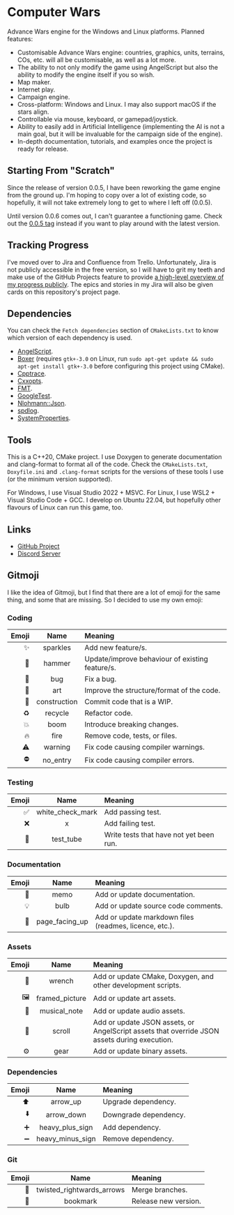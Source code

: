 # Computer Wars

Advance Wars engine for the Windows and Linux platforms. Planned features:

- Customisable Advance Wars engine: countries, graphics, units, terrains, COs, etc. will all be customisable, as well as a lot more.
- The ability to not only modify the game using AngelScript but also the ability to modify the engine itself if you so wish.
- Map maker.
- Internet play.
- Campaign engine.
- Cross-platform: Windows and Linux. I may also support macOS if the stars align.
- Controllable via mouse, keyboard, or gamepad/joystick.
- Ability to easily add in Artificial Intelligence (implementing the AI is not a main goal, but it will be invaluable for the campaign side of the engine).
- In-depth documentation, tutorials, and examples once the project is ready for release.

## Starting From "Scratch"

Since the release of version 0.0.5, I have been reworking the game engine from the ground up. I'm hoping to copy over a lot of existing code, so hopefully, it will not take extremely long to get to where I left off (0.0.5).

Until version 0.0.6 comes out, I can't guarantee a functioning game. Check out the [0.0.5 tag](https://github.com/CasualYT31/ComputerWars/tree/0.0.5) instead if you want to play around with the latest version.

## Tracking Progress

I've moved over to Jira and Confluence from Trello. Unfortunately, Jira is not publicly accessible in the free version, so I will have to grit my teeth and make use of the GitHub Projects feature to provide [a high-level overview of my progress publicly](https://github.com/users/CasualYT31/projects/1). The epics and stories in my Jira will also be given cards on this repository's project page.

## Dependencies

You can check the `Fetch dependencies` section of `CMakeLists.txt` to know which version of each dependency is used.

- [AngelScript](https://www.angelcode.com/angelscript/).
- [Boxer](https://github.com/aaronmjacobs/Boxer) (requires `gtk+-3.0` on Linux, run `sudo apt-get update && sudo apt-get install gtk+-3.0` before configuring this project using CMake).
- [Cpptrace](https://github.com/jeremy-rifkin/cpptrace.git).
- [Cxxopts](https://github.com/jarro2783/cxxopts.git).
- [FMT](https://github.com/fmtlib/fmt).
- [GoogleTest](https://github.com/google/googletest).
- [Nlohmann::Json](https://github.com/nlohmann/json).
- [spdlog](https://github.com/gabime/spdlog).
- [SystemProperties](https://github.com/CasualYT31/SystemProperties).

## Tools

This is a C++20, CMake project. I use Doxygen to generate documentation and clang-format to format all of the code. Check the `CMakeLists.txt`, `Doxyfile.ini` and `.clang-format` scripts for the versions of these tools I use (or the minimum version supported).

For Windows, I use Visual Studio 2022 + MSVC. For Linux, I use WSL2 + Visual Studio Code + GCC. I develop on Ubuntu 22.04, but hopefully other flavours of Linux can run this game, too.

## Links

- [GitHub Project](https://github.com/users/CasualYT31/projects/1)
- [Discord Server](https://discord.gg/SxaMn2n)

## Gitmoji

I like the idea of Gitmoji, but I find that there are a lot of emoji for the same thing, and some that are missing. So I decided to use my own emoji:

### Coding

| Emoji | Name | Meaning |
| ---: | :---: | :--- |
| :sparkles: | sparkles | Add new feature/s. |
| :hammer: | hammer | Update/improve behaviour of existing feature/s. |
| :bug: | bug | Fix a bug. |
| :art: | art | Improve the structure/format of the code. |
| :construction: | construction | Commit code that is a WIP. |
| :recycle: | recycle | Refactor code. |
| :boom: | boom | Introduce breaking changes. |
| :fire: | fire | Remove code, tests, or files. |
| :warning: | warning | Fix code causing compiler warnings. |
| :no_entry: | no_entry | Fix code causing compiler errors. |

### Testing

| Emoji | Name | Meaning |
| ---: | :---: | :--- |
| :white_check_mark: | white_check_mark | Add passing test. |
| :x: | x | Add failing test. |
| :test_tube: | test_tube | Write tests that have not yet been run. |

### Documentation

| Emoji | Name | Meaning |
| ---: | :---: | :--- |
| :memo: | memo | Add or update documentation. |
| :bulb: | bulb | Add or update source code comments. |
| :page_facing_up: | page_facing_up | Add or update markdown files (readmes, licence, etc.). |

### Assets

| Emoji | Name | Meaning |
| ---: | :---: | :--- |
| :wrench: | wrench | Add or update CMake, Doxygen, and other development scripts. |
| :framed_picture: | framed_picture | Add or update art assets. |
| :musical_note: | musical_note | Add or update audio assets. |
| :scroll: | scroll | Add or update JSON assets, or AngelScript assets that override JSON assets during execution. |
| :gear: | gear | Add or update binary assets. |

### Dependencies

| Emoji | Name | Meaning |
| ---: | :---: | :--- |
| :arrow_up: | arrow_up | Upgrade dependency. |
| :arrow_down: | arrow_down | Downgrade dependency. |
| :heavy_plus_sign: | heavy_plus_sign | Add dependency. |
| :heavy_minus_sign: | heavy_minus_sign | Remove dependency. |

### Git

| Emoji | Name | Meaning |
| ---: | :---: | :--- |
| :twisted_rightwards_arrows: | twisted_rightwards_arrows | Merge branches. |
| :bookmark: | bookmark | Release new version. |
